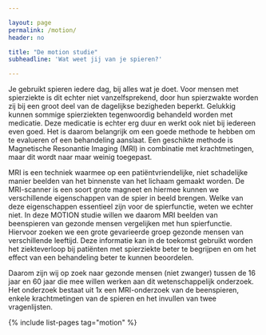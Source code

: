```yaml
---

layout: page
permalink: /motion/
header: no

title: "De motion studie"
subheadline: 'Wat weet jij van je spieren?'

---
```


Je gebruikt spieren iedere dag, bij alles wat je doet. Voor mensen met spierziekte is dit echter niet vanzelfsprekend, door hun spierzwakte worden zij bij een groot deel van de dagelijkse bezigheden beperkt. Gelukkig kunnen sommige spierziekten tegenwoordig behandeld worden met medicatie. Deze medicatie is echter erg duur en werkt ook niet bij iedereen even goed. Het is daarom belangrijk om een goede methode te hebben om te evalueren of een behandeling aanslaat. Een geschikte methode is Magnetische Resonantie Imaging (MRI) in combinatie met krachtmetingen, maar dit wordt naar maar weinig toegepast. 

MRI is een techniek waarmee op een patiëntvriendelijke, niet schadelijke manier beelden van het binnenste van het lichaam gemaakt worden. De MRI-scanner is een soort grote magneet en hiermee kunnen we verschillende eigenschappen van de spier in beeld brengen. Welke van deze eigenschappen essentieel zijn voor de spierfunctie, weten we echter niet. In deze MOTION studie willen we daarom MRI beelden van beenspieren van gezonde mensen vergelijken met hun spierfunctie. Hiervoor zoeken we een grote gevarieerde groep gezonde mensen van verschillende leeftijd. Deze informatie kan in de toekomst gebruikt worden het ziekteverloop bij patiënten met spierziekte beter te begrijpen en om het effect van een behandeling beter te kunnen beoordelen.

Daarom zijn wij op zoek naar gezonde mensen (niet zwanger) tussen de 16 jaar en 60 jaar die mee willen werken aan dit wetenschappelijk onderzoek. Het onderzoek bestaat uit 1x een MRI-onderzoek van de beenspieren, enkele krachtmetingen van de spieren en het invullen van twee vragenlijsten.


{% include list-pages tag="motion" %}